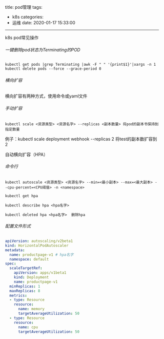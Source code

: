 title: pod管理
tags:
  - k8s
categories:
  - 运维
date: 2020-01-17 15:33:00
---
k8s pod常见操作
<!--more-->

###### 一键删除pod状态为Terminating的POD

```shell
kubectl get pods |grep Terminating |awk -F " " '{print$1}'|xargs -n 1 kubectl delete pods --force --grace-period 0
```

###### 横向扩容

横向扩容有两种方式，使用命令或yaml文件

###### 手动扩容

```shell
kubectl scale <资源类型> <资源名字> --replicas <副本数量> 将pod的副本书保持到指定数量
```

例子：kubectl scale deployment webhook --replicas 2 将test的副本数扩容到2  

自动横向扩容（HPA）

###### 命令行

```shell
kubectl autoscale <资源类型> <资源名字> --min=<最小副本> --max=<最大副本> --cpu-percent=<CPU阈值> -n <namespace>

kubectl get hpa

kubectl describe hpa <hpa名字>

kubectl deleted hpa <hpa名字>  删除hpa
```

###### 配置文件形式

```yaml
apiVersion: autoscaling/v2beta1
kind: HorizontalPodAutoscaler
metadata:
  name: productpage-v1 # hpa名字
  namespace: default
spec:
  scaleTargetRef:
    apiVersion: apps/v1beta1
    kind: Deployment
    name: productpage-v1
  minReplicas: 1
  maxReplicas: 8
  metrics:
  - type: Resource
    resource:
      name: memory
      targetAverageUtilization: 50
  - type: Resource
    resource:
      name: cpu
      targetAverageUtilization: 50
```
